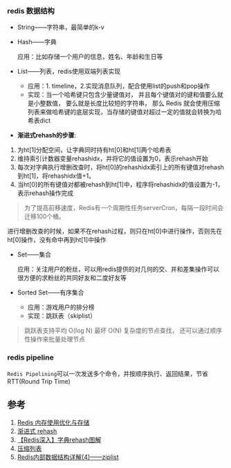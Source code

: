 ### redis 数据结构 

* String——字符串，最简单的k-v

  

* Hash——字典 

  应用：比如存储一个用户的信息，姓名、年龄和生日等

* List——列表，redis使用双端列表实现

  * 应用：1. timeline，2.实现消息队列，配合使用list的push和pop操作
  * 实现：当一个哈希键只包含少量键值对， 并且每个键值对的键和值要么就是小整数值， 要么就是长度比较短的字符串， 那么 Redis 就会使用压缩列表来做哈希键的底层实现，当存储的键值对超过一定的值就会转换为哈希表dict



* **渐进式rehash的步骤**:

1. 为ht[1]分配空间，让字典同时持有ht[0]和ht[1]两个哈希表
2. 维持索引计数器变量rehashidx，并将它的值设置为0，表示rehash开始
3. 每次对字典执行增删改查时，将ht[0]的rehashidx索引上的所有键值对rehash到ht[1]，将rehashidx值+1。
4. 当ht[0]的所有键值对都被rehash到ht[1]中，程序将rehashidx的值设置为-1，表示rehash操作完成

> 为了提高前移速度，Redis有一个周期性任务serverCron，每隔一段时间会迁移100个桶。  

进行增删改查的时候，如果不在rehash过程，则只在ht[0]中进行操作，否则先在ht[0]操作，没有命中再到ht[1]中操作



* Set——集合 

  应用：关注用户的粉丝，可以用redis提供的对几何的交、并和差集操作可以很方便的求粉丝的共同好友和二度好友等

* Sorted Set——有序集合

  * 应用：游戏用户的排分榜 
  * 实现：跳跃表（skiplist） 





> 跳跃表支持平均 O(log N) 最坏 O(N) 复杂度的节点查找， 还可以通过顺序性操作来批量处理节点



### redis pipeline

`Redis Pipelining`可以一次发送多个命令，并按顺序执行、返回结果，节省RTT(Round Trip Time)  





## 参考

1. [Redis 内存使用优化与存储](https://www.infoq.cn/article/tq-redis-memory-usage-optimization-storage )
2. [渐进式 rehash](http://redisbook.com/preview/dict/incremental_rehashing.html)
3. [【Redis深入】字典rehash图解](https://blog.csdn.net/baiye_xing/article/details/76088425)
4. [压缩列表](http://redisbook.com/preview/ziplist/content.html)
5. [Redis内部数据结构详解(4)——ziplist](http://zhangtielei.com/posts/blog-redis-ziplist.html)